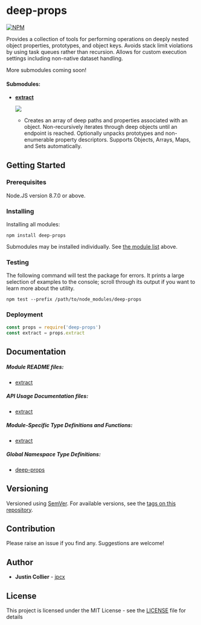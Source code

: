 # deep-props

[![NPM](https://nodei.co/npm/deep-props.png)](https://nodei.co/npm/deep-props/)

Provides a collection of tools for performing operations on deeply nested object properties, prototypes, and object keys. Avoids stack limit violations by using task queues rather than recursion. Allows for custom execution settings including non-native dataset handling.

More submodules coming soon!

<a name="submodules"></a>
#### Submodules:
<ul>
  <li><a href=/libs/extract/README.md><strong>extract</strong></a>

  <a href=https://nodei.co/npm/deep-props.extract/ alt='NPM'><img src="https://nodei.co/npm/deep-props.extract.png?mini=true"></a>
  <ul>
    <li>Creates an array of deep paths and properties associated with an object. Non-recursively iterates through deep objects until an endpoint is reached. Optionally unpacks prototypes and non-enumerable property descriptors. Supports Objects, Arrays, Maps, and Sets automatically.
  </ul>
</ul>

## Getting Started

### Prerequisites

Node.JS version 8.7.0 or above.

### Installing

Installing all modules:
```
npm install deep-props
```
Submodules may be installed individually. See <a href=#submodules>the module list</a> above.

### Testing

The following command will test the package for errors. It prints a large selection of examples to the console; scroll through its output if you want to learn more about the utility.

```
npm test --prefix /path/to/node_modules/deep-props
```

### Deployment

```js
const props = require('deep-props')
const extract = props.extract
```

## Documentation

##### Module README files:
* [extract](/libs/extract/README.md)

##### API Usage Documentation files:
* [extract](/libs/extract/docs/API.md)

##### Module-Specific Type Definitions and Functions:
* [extract](/libs/extract/docs/global.md)

##### Global Namespace Type Definitions:
* [deep-props](/docs/global.md)

## Versioning

Versioned using [SemVer](http://semver.org/). For available versions, see the [tags on this repository](https://github.com/jpcx/deep-props/tags).

## Contribution

Please raise an issue if you find any. Suggestions are welcome!

## Author

* **Justin Collier** - [jpcx](https://github.com/jpcx)

## License

This project is licensed under the MIT License - see the [LICENSE](/LICENSE) file for details
